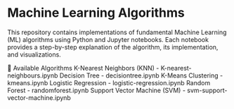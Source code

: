 
# Machine Learning Algorithms

This repository contains implementations of fundamental Machine Learning (ML) algorithms using Python and Jupyter notebooks. Each notebook provides a step-by-step explanation of the algorithm, its implementation, and visualizations.

📂 Available Algorithms
K-Nearest Neighbors (KNN) - K-nearest-neighbours.ipynb
Decision Tree - decisiontree.ipynb
K-Means Clustering - kmeans.ipynb
Logistic Regression - logistic-regression.ipynb
Random Forest - randomforest.ipynb
Support Vector Machine (SVM) - svm-support-vector-machine.ipynb

